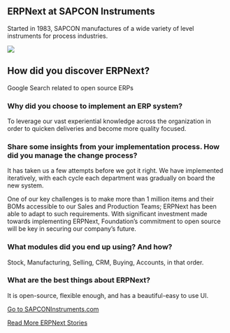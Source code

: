 <section class='top-section'>
	<h1>ERPNext at SAPCON Instruments</h1>
	<p class='lead'>Started in 1983, SAPCON manufactures of a wide variety of level instruments for process industries.</p>
	<img class='greyscale' src='/assets/foundation/img/stories/sapcon.jpg'>
</section>

## How did you discover ERPNext?

Google Search related to open source ERPs

### Why did you choose to implement an ERP system?

To leverage our vast experiential knowledge across the organization in order to quicken deliveries and become more quality focused.

### Share some insights from your implementation process. How did you manage the change process?

It has taken us a few attempts before we got it right. We have implemented iteratively, with each cycle each department was gradually on board the new system.

One of our key challenges is to make more than 1 million items and their BOMs accessible to our Sales and Production Teams; ERPNext has been able to adapt to such requirements. With significant investment made towards implementing ERPNext, Foundation’s commitment to open source will be key in securing our company’s future.

### What modules did you end up using? And how?

Stock, Manufacturing, Selling, CRM, Buying, Accounts, in that order.

### What are the best things about ERPNext?

It is open-source, flexible enough, and has a beautiful-easy to use UI.

<section class='text-center mt-5'>
	<p><a href='https://sapconinstruments.com' class='btn btn-secondary btn-sm'
		target='_blank'>Go to SAPCONInstruments.com</a></p>
	<p><a class='text-muted' href='/stories'>Read More ERPNext Stories</a></p>
</section>